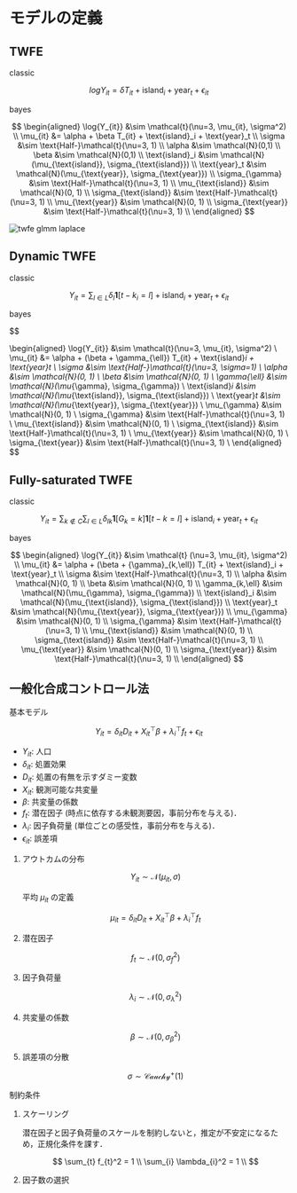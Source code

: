 # モデルの定義

## TWFE

classic

$$
log{Y_{it}} = \delta T_{it} + \text{island}_i + \text{year}_t + \epsilon_{it}
$$

bayes

$$
\begin{aligned}
\log{Y_{it}} &\sim \mathcal{t}(\nu=3, \mu_{it}, \sigma^2) \\
\mu_{it} &= \alpha + \beta T_{it} + \text{island}_i + \text{year}_t \\
\sigma &\sim \text{Half-}\mathcal{t}(\nu=3, 1) \\
\alpha &\sim \mathcal{N}(0,1) \\
\beta &\sim \mathcal{N}(0,1) \\
\text{island}_i &\sim \mathcal{N}(\mu_{\text{island}}, \sigma_{\text{island}}) \\
\text{year}_t &\sim \mathcal{N}(\mu_{\text{year}}, \sigma_{\text{year}}) \\
\sigma_{\gamma} &\sim \text{Half-}\mathcal{t}(\nu=3, 1) \\
\mu_{\text{island}} &\sim \mathcal{N}(0, 1) \\
\sigma_{\text{island}} &\sim \text{Half-}\mathcal{t}(\nu=3, 1) \\
\mu_{\text{year}} &\sim \mathcal{N}(0, 1) \\
\sigma_{\text{year}} &\sim \text{Half-}\mathcal{t}(\nu=3, 1) \\
\end{aligned}
$$

![twfe glmm laplace](../figures/twfe_glmm_laplace.png)

## Dynamic TWFE

classic

$$
Y_{it} = \sum_{l \in L} \delta_l \mathbf{1}[t - k_i = l] + \text{island}_i + \text{year}_t +  \epsilon_{it}
$$

bayes

$$

\begin{aligned}
\log{Y_{it}} &\sim \mathcal{t}(\nu=3, \mu_{it}, \sigma^2) \\
\mu_{it} &= \alpha + (\beta + \gamma_{\ell}) T_{it} + \text{island}_i + \text{year}_t \\
\sigma &\sim \text{Half-}\mathcal{t}(\nu=3, \sigma=1) \\
\alpha &\sim \mathcal{N}(0, 1) \\
\beta &\sim \mathcal{N}(0, 1) \\
\gamma_{\ell} &\sim \mathcal{N}(\mu_{\gamma}, \sigma_{\gamma}) \\
\text{island}_i &\sim \mathcal{N}(\mu_{\text{island}}, \sigma_{\text{island}}) \\
\text{year}_t &\sim \mathcal{N}(\mu_{\text{year}}, \sigma_{\text{year}}) \\
\mu_{\gamma} &\sim \mathcal{N}(0, 1) \\
\sigma_{\gamma} &\sim \text{Half-}\mathcal{t}(\nu=3, 1) \\
\mu_{\text{island}} &\sim \mathcal{N}(0, 1) \\
\sigma_{\text{island}} &\sim \text{Half-}\mathcal{t}(\nu=3, 1) \\
\mu_{\text{year}} &\sim \mathcal{N}(0, 1) \\
\sigma_{\text{year}} &\sim \text{Half-}\mathcal{t}(\nu=3, 1) \\
\end{aligned}
$$

## Fully-saturated TWFE

classic

$$
Y_{it} = \sum_{k \notin C}\sum_{l \in L} \delta_{lk} \mathbf{1}[G_k=k]\mathbf{1}[t-k=l] + \text{island}_i + \text{year}_t + \epsilon_{it}
$$

bayes

$$
\begin{aligned}
\log{Y_{it}} &\sim \mathcal{t} (\nu=3, \mu_{it}, \sigma^2) \\
\mu_{it} &= \alpha + (\beta + {\gamma}_{k,\ell}) T_{it} + \text{island}_i + \text{year}_t \\
\sigma &\sim \text{Half-}\mathcal{t}(\nu=3, 1) \\
\alpha &\sim \mathcal{N}(0, 1) \\
\beta &\sim \mathcal{N}(0, 1) \\
\gamma_{k,\ell} &\sim \mathcal{N}(\mu_{\gamma}, \sigma_{\gamma}) \\
\text{island}_i &\sim \mathcal{N}(\mu_{\text{island}}, \sigma_{\text{island}}) \\
\text{year}_t &\sim \mathcal{N}(\mu_{\text{year}}, \sigma_{\text{year}}) \\
\mu_{\gamma} &\sim \mathcal{N}(0, 1) \\
\sigma_{\gamma} &\sim \text{Half-}\mathcal{t}(\nu=3, 1) \\
\mu_{\text{island}} &\sim \mathcal{N}(0, 1) \\
\sigma_{\text{island}} &\sim \text{Half-}\mathcal{t}(\nu=3, 1) \\
\mu_{\text{year}} &\sim \mathcal{N}(0, 1) \\
\sigma_{\text{year}} &\sim \text{Half-}\mathcal{t}(\nu=3, 1) \\
\end{aligned}
$$

## 一般化合成コントロール法

基本モデル

$$
Y_{it} = \delta_{it} D_{it} + X_{it}^⊤ \beta + \lambda_i^⊤ f_t + \epsilon_{it}
$$

- $Y_{it}$: 人口
- $\delta_{it}$: 処置効果
- $D_{it}$: 処置の有無を示すダミー変数
- $X_{it}$: 観測可能な共変量
- $\beta$: 共変量の係数
- $f_t$: 潜在因子 (時点に依存する未観測要因，事前分布を与える)．
- $\lambda_i$: 因子負荷量 (単位ごとの感受性，事前分布を与える)．
- $\epsilon_{it}$: 誤差項

1. アウトカムの分布

   $$
   Y_{it} \sim \mathcal{N}(\mu_{it}, \sigma)
   $$

   平均 $\mu_{it}$ の定義

   $$
   \mu_{it} = \delta_{it} D_{it} + X_{it}^⊤ \beta + \lambda_i^⊤ f_t
   $$

2. 潜在因子

   $$
   f_t \sim \mathcal{N}(0, \sigma_f^2)
   $$

3. 因子負荷量

   $$
   \lambda_i \sim \mathcal{N}(0, \sigma_{\lambda}^2)
   $$

4. 共変量の係数

   $$
   \beta \sim \mathcal{N}(0, \sigma_{\beta}^2)
   $$

5. 誤差項の分散

   $$
   \sigma \sim \mathcal{Cauchy}^+(1)
   $$

制約条件

1. スケーリング

   潜在因子と因子負荷量のスケールを制約しないと，推定が不安定になるため，正規化条件を課す．

   $$
   \sum_{t} f_{t}^2 = 1 \\
   \sum_{i} \lambda_{i}^2 = 1 \\
   $$

2. 因子数の選択
